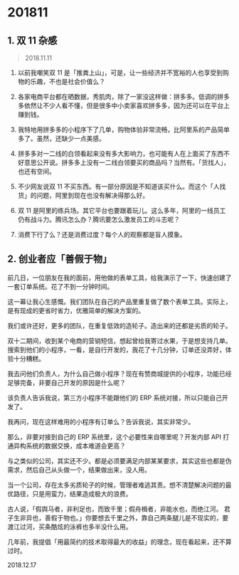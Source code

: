 # 201811

## 1. 双 11 杂感
> 2018.11.11

1.  以前我嘲笑双 11 是「推粪上山」，可是，让一些经济并不宽裕的人也享受到购物的乐趣，不也是社会价值么？

2. 各家电商平台都在晒数据，秀肌肉，除了一家没这样做：拼多多。低调的拼多多依然让不少人看不懂，但是很多中小卖家喜欢拼多多，因为还可以在平台上赚到钱。

3. 我特地用拼多多的小程序下了几单，购物体验非常流畅，比阿里系的产品简单多了。虽然，还缺少一点美感。

4. 拼多多对一二线的白领看起来没有多大影响力，也可能有人在上面买了东西不好意思公开说。拼多多上没有一二线白领要买的商品吗？当然有。「货找人」，也还有空间。

5. 不少网友说双 11 不买东西。有一部分原因是不知道该买什么。而这个「人找货」的问题，阿里到现在也没有解决得那么好。

6. 双 11 是阿里的练兵场。其它平台也要跟着玩儿。这么多年，阿里的一线员工仍有战斗力。腾讯怎么办？腾讯要怎么激发员工的斗志呢？

7. 消费下行了么？还是消费过度？每个人的观察都是盲人摸象。

## 2. 创业者应「善假于物」
前几日，一位朋友在我的面前，用他做的表单工具，给我演示了一下，快速创建了一套订单系统。花了不到一分钟时间。

这一幕让我心生感慨。我们团队在自己的产品里重复做了数个表单工具。实际上，是有现成的更省时省力，优雅简单的解决方案的。

我们或许还好，更多的团队，在重复低效的造轮子。造出来的还都是劣质的轮子。

双十二期间，收到某个电商的营销短信，想起曾给我寄过水果，于是想支持几单。搜索到他们的小程序，一看，是自行开发的，我花了十几分钟，订单还没弄好，体验十分糟糕。

我去问他们负责人，为什么自己做小程序？现在有赞商城提供的小程序，功能已经足够完备，非要自己开发的原因是什么呢？

该负责人告诉我说，第三方小程序不能跟他们的 ERP 系统对接，所以只能自己开发了。

我再问，现在这样难用的小程序有订单么？告诉我说，其实非常少。

那么，非要对接到自己的 ERP 系统里，这个必要性来自哪里呢？开发内部 API 打通异构系统的数据交换，成本难道会更高？

与之类似的公司，其实还不少。都是必须要满足内部某某要求，其实这些也都是伪需求，然后自己从头做一个，结果做出来，没人用。

当一个公司，存在太多劣质轮子的时候，管理者难逃其责。想不清楚解决问题的最优路径，只是用蛮力，结果造成极大的浪费。

古人说，「假舆马者，非利足也，而致千里；假舟楫者，非能水也，而绝江河。 君子生非异也，善假于物也。」你要想去千里之外，靠自己两条腿儿是不现实的，要渡江过河，买条酷炫的泳裤也多半没什么用。

几年前，我提倡「用最简约的技术取得最大的收益」的理念，现在看起来，还不算过时。

2018.12.17
